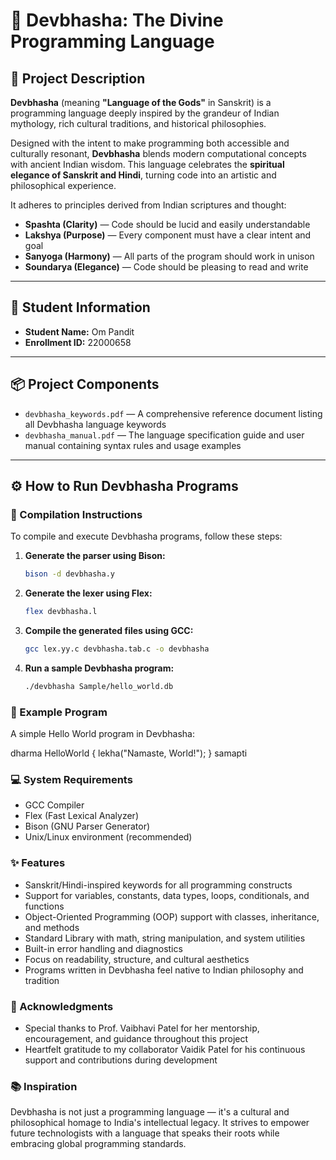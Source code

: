 # 🌺 Devbhasha: The Divine Programming Language

## 📜 Project Description

**Devbhasha** (meaning **"Language of the Gods"** in Sanskrit) is a programming language deeply inspired by the grandeur of Indian mythology, rich cultural traditions, and historical philosophies.

Designed with the intent to make programming both accessible and culturally resonant, **Devbhasha** blends modern computational concepts with ancient Indian wisdom. This language celebrates the **spiritual elegance of Sanskrit and Hindi**, turning code into an artistic and philosophical experience.

It adheres to principles derived from Indian scriptures and thought:

- **Spashta (Clarity)** — Code should be lucid and easily understandable  
- **Lakshya (Purpose)** — Every component must have a clear intent and goal  
- **Sanyoga (Harmony)** — All parts of the program should work in unison  
- **Soundarya (Elegance)** — Code should be pleasing to read and write  

---

## 👤 Student Information

- **Student Name:** Om Pandit
- **Enrollment ID:** 22000658

---

## 📦 Project Components

- `devbhasha_keywords.pdf` — A comprehensive reference document listing all Devbhasha language keywords  
- `devbhasha_manual.pdf` — The language specification guide and user manual containing syntax rules and usage examples  

---

## ⚙️ How to Run Devbhasha Programs

### 🧱 Compilation Instructions

To compile and execute Devbhasha programs, follow these steps:

1. **Generate the parser using Bison:**

   ```bash
   bison -d devbhasha.y

2. **Generate the lexer using Flex:**
    ```bash
    flex devbhasha.l

3. **Compile the generated files using GCC:**
    ```bash
    gcc lex.yy.c devbhasha.tab.c -o devbhasha

4. **Run a sample Devbhasha program:**
    ```bash
    ./devbhasha Sample/hello_world.db

### 🧪 Example Program
A simple Hello World program in Devbhasha:

dharma HelloWorld {
    lekha("Namaste, World!");
}
samapti

### 💻 System Requirements
- GCC Compiler
- Flex (Fast Lexical Analyzer)
- Bison (GNU Parser Generator)
- Unix/Linux environment (recommended)

### ✨ Features
- Sanskrit/Hindi-inspired keywords for all programming constructs
- Support for variables, constants, data types, loops, conditionals, and functions
- Object-Oriented Programming (OOP) support with classes, inheritance, and methods
- Standard Library with math, string manipulation, and system utilities
- Built-in error handling and diagnostics
- Focus on readability, structure, and cultural aesthetics
- Programs written in Devbhasha feel native to Indian philosophy and tradition

### 🙏 Acknowledgments
- Special thanks to Prof. Vaibhavi Patel for her mentorship, encouragement, and guidance throughout this project
- Heartfelt gratitude to my collaborator Vaidik Patel for his continuous support and contributions during development

### 📚 Inspiration
Devbhasha is not just a programming language — it's a cultural and philosophical homage to India's intellectual legacy. It strives to empower future technologists with a language that speaks their roots while embracing global programming standards.
